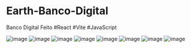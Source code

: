 # Earth-Banco-Digital
Banco Digital Feito
 #React
 #Vite
 #JavaScript
 
![image](https://user-images.githubusercontent.com/102733869/202468124-026c2563-0fd2-4d86-a8fd-f685a81bc64a.png)
![image](https://user-images.githubusercontent.com/102733869/202468298-bf6eff12-2287-4860-9d5b-2fa92b54acb2.png)
![image](https://user-images.githubusercontent.com/102733869/202468395-4ad8ce23-c6a5-484c-915d-ed20c196e42d.png)
![image](https://user-images.githubusercontent.com/102733869/202468499-190cc426-67da-4052-935f-d538d93f278f.png)
![image](https://user-images.githubusercontent.com/102733869/202468591-8f3762ad-ad0b-4c3f-8154-f1cc28c59f5d.png)
![image](https://user-images.githubusercontent.com/102733869/202468654-ed628200-c1ab-4d1f-a2de-5b583a27e4b2.png)
![image](https://user-images.githubusercontent.com/102733869/202468696-8767169e-caaa-484c-8b4e-c37c36d5ab94.png)
![image](https://user-images.githubusercontent.com/102733869/202468780-34700ebb-c148-4c5b-8595-c49062a346dd.png)




